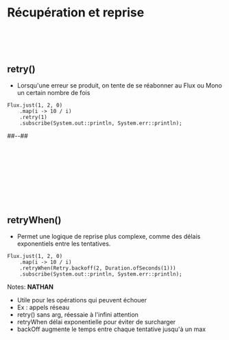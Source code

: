 <!-- .slide: class="two-column" -->

# Récupération et reprise
# <br>
## retry()
* Lorsqu'une erreur se produit, on tente de se réabonner au Flux ou Mono un certain nombre de fois 

```java[]
Flux.just(1, 2, 0)
    .map(i -> 10 / i)
    .retry(1)
    .subscribe(System.out::println, System.err::println);

```
##--##
# <br>
# <br>
## retryWhen()
* Permet une logique de reprise plus complexe, comme des délais exponentiels entre les tentatives.

```java[]
Flux.just(1, 2, 0)
    .map(i -> 10 / i)
    .retryWhen(Retry.backoff(2, Duration.ofSeconds(1)))
    .subscribe(System.out::println, System.err::println);

```

Notes:
**NATHAN**

- Utile pour les opérations qui peuvent échouer
- Ex : appels réseau
- retry() sans arg, réessaie à l'infini attention
- retryWhen délai exponentielle pour éviter de surcharger 
- backOff augmente le temps entre chaque tentative jusqu'à un max
